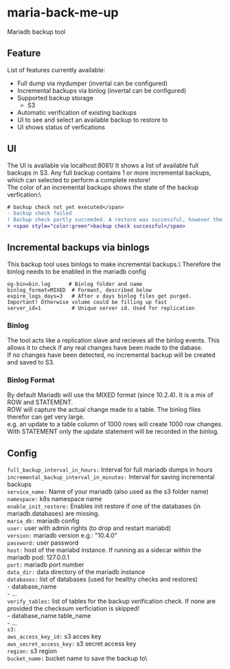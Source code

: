 # maria-back-me-up
Mariadb backup tool

## Feature
List of features currently available:
- Full dump via mydumper (invertal can be configured)
- Incremental backups via binlog (invertal can be configured)
- Supported backup storage
    - S3
- Automatic verification of existing backups
- UI to see and select an available backup to restore to
- UI shows status of verfications

## UI
The UI is available via localhost:8081/
It shows a list of available full backups in S3. Any full backup contains 1 or more incremental backups, which can selected to perform a complete restore!\
The color of an incremental backups shows the state of the backup verfication:\
```diff
# backup check not yet executed</span>
- backup check failed
! Backup check partly succeeded. A restore was successful, however the table checksum failed
+ <span style="color:green">backup check successful</span>
```

## Incremental backups via binlogs
This backup tool uses binlogs to make incremental backups.\ 
Therefore the binlog needs to be enabled in the mariadb config
```
og-bin=bin.log      # Binlog folder and name
binlog_format=MIXED  # Formant, described below
expire_logs_days=3   # After x days binlog files get purged. Important! Otherwise volume could be filling up fast
server_id=1          # Unique server id. Used for replication
```

### Binlog
The tool acts like a replication slave and recieves all the binlog events. This allows it to check if any real changes have been made to the dabase.\
If no changes have been detected, no incremental backup will be created and saved to S3.


### Binlog Format
By default Mariadb will use the MIXED format (since 10.2.4). It is a mix of ROW and STATEMENT.\
ROW will capture the actual change made to a table. The binlog files therefor can get very large.\
e.g. an update to a table column of 1000 rows will create 1000 row changes. 
With STATEMENT only the update statement will be recorded in the binlog.


## Config
`full_backup_interval_in_hours:` Interval for full mariadb dumps in hours\
`incremental_backup_interval_in_minutes:` Interval for saving incremental backups\
`service_name:` Name of your mariadb (also used as the s3 folder name)\
`namespace:` k8s namespace name\
`enable_init_restore:` Enables init restore if one of the databases (in mariadb.databases) are missing.\
`maria_db:` mariadb config\
  `user:` user with admin rights (to drop and restart mariabd)\
  `version:` mariadb version e.g.: "10.4.0"\
  `password:` user password\
  `host:` host of the mariabd instance. If running as a sidecar within the mariadb pod: 127.0.0.1\
  `port:` mariadb port number\
  `data_dir:` data directory of the mariadb instance\
  `databases:` list of databases (used for healthy checks and restores)\
    - database_name\
    - ...\
  `verify_tables:` list of tables for the backup verification check. If none are provided the checksum verficiation is skipped!\
    - database_name.table_name\
    - ...\
`s3:`\
  `aws_access_key_id:` s3 acces key\
  `aws_secret_access_key:` s3 secret access key\
  `region:` s3 region\
  `bucket_name:` bucket name to save the backup to\